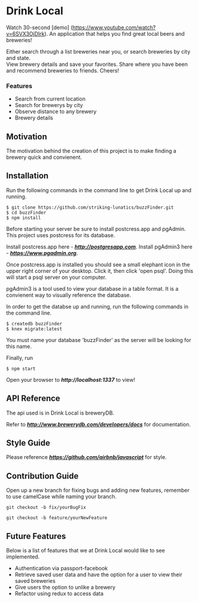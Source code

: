 # Drink Local

Watch 30-second [demo] (https://www.youtube.com/watch?v=6SVX3OjDIrk).
An application that helps you find great local beers and breweries!

Either search through a list breweries near you, or search breweries by city and state.   
View brewery details and save your favorites. 
Share where you have been and recommend breweries to friends. Cheers!

### Features

- Search from current location
- Search for brewerys by city
- Observe distance to any brewery
- Brewery details

## Motivation

The motivation behind the creation of this project is to make finding a brewery quick and convienent. 

## Installation

Run the following commands in the command line to get Drink Local up and running.
```
$ git clone https://github.com/striking-lunatics/buzzFinder.git
$ cd buzzFinder
$ npm install
```
Before starting your server be sure to install postcress.app and pgAdmin. This project uses postcress for its database. 

Install postcress.app here - ***http://postgresapp.com***.
Install pgAdmin3 here - ***https://www.pgadmin.org***.

Once postcress.app is installed you should see a small elephant icon in the upper right corner of your desktop. Click it, then click 'open psql'. Doing this will start a psql server on your computer. 

pgAdmin3 is a tool used to view your database in a table format. It is a convienent way to visually reference the database.

In order to get the databse up and running, run the following commands in the command line.

```
$ createdb buzzFinder 
$ knex migrate:latest 
```

You must name your database 'buzzFinder' as the server will be looking for this name. 

Finally, run
```
$ npm start
```

Open your browser to ***http://localhost:1337*** to view! 

## API Reference 

The api used is in Drink Local is breweryDB.

Refer to ***http://www.brewerydb.com/developers/docs*** for documentation. 

## Style Guide

Please reference ***https://github.com/airbnb/javascript*** for style.

## Contribution Guide

Open up a new branch for fixing bugs and adding new features, remember to use camelCase while naming your branch.

```
git checkout -b fix/yourBugFix
```

```
git checkout -b feature/yourNewFeature
```

## Future Features

Below is a list of features that we at Drink Local would like to see implemented. 

- Authentication via passport-facebook
- Retrieve saved user data and have the option for a user to view their saved breweries
- Give users the option to unlike a brewery 
- Refactor using redux to access data
